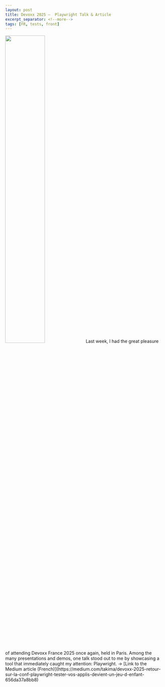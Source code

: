 ```yaml
---
layout: post
title: Devoxx 2025 —  Playwright Talk & Article
excerpt_separator: <!--more-->
tags: [FR, tests, front]
---
```

<img src="https://miro.medium.com/v2/resize:fit:720/format:webp/0*6iaGLe9zF1ynixMr" width="50%" />
Last week, I had the great pleasure of attending Devoxx France 2025 once again, held in Paris.
Among the many presentations and demos, one talk stood out to me by showcasing a tool that immediately caught my attention: Playwright.
→ [Link to the Medium article (French)](https://medium.com/takima/devoxx-2025-retour-sur-la-conf-playwright-tester-vos-applis-devient-un-jeu-d-enfant-656da37a8bb8)
